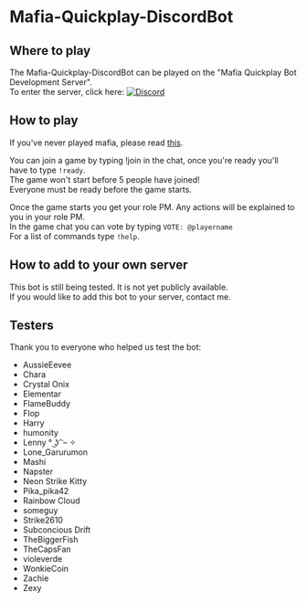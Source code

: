 # Mafia-Quickplay-DiscordBot

## Where to play
The Mafia-Quickplay-DiscordBot can be played on the "Mafia Quickplay Bot Development Server".  
To enter the server, click here: [![Discord](https://discordapp.com/api/guilds/182071041030357005/widget.png)](https://discord.gg/F8kajwG)

## How to play
If you've never played mafia, please read [this](https://forums.bulbagarden.net/index.php?threads/playing-hosting-guides.121929/).  

You can join a game by typing !join in the chat, once you're ready you'll have to type `!ready`.  
The game won't start before 5 people have joined!  
Everyone must be ready before the game starts.

Once the game starts you get your role PM. Any actions will be explained to you in your role PM.  
In the game chat you can vote by typing `VOTE: @playername`  
For a list of commands type `!help`.

## How to add to your own server
This bot is still being tested. It is not yet publicly available.  
If you would like to add this bot to your server, contact me.

## Testers
Thank you to everyone who helped us test the bot:
* AussieEevee
* Chara
* Crystal Onix
* Elementar
* FlameBuddy
* Flop
* Harry
* humonity
* Lenny ° ͜ʖ ͡ – ✧
* Lone_Garurumon
* Mashi
* Napster
* Neon Strike Kitty
* Pika_pika42
* Rainbow Cloud
* someguy
* Strike2610
* Subconcious Drift
* TheBiggerFish
* TheCapsFan
* violeverde
* WonkieCoin
* Zachie
* Zexy
